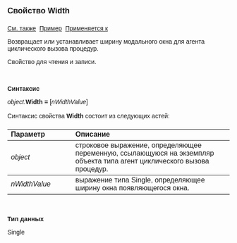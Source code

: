 <html>
<head>
<title>Агент циклического вызова процедур\Width</title>
</head>

<body>

<p><font size="4" face="Arial"><strong>Свойство Width<br>
<br>
</strong></font><font face="Arial"><a href="../AsCallBackOnTimer.html">
См. также</a>&nbsp;
<a href="../../Examples/E_AsCallBackOnTimer.html">Пример</a>&nbsp; <a href="../AsCallBackOnTimer.html">
Применяется к</a></font></p>

<p><font face="Arial">Возвращает или устанавливает ширину модального 
окна для агента циклического вызова процедур.</font></p>

<p><font face="Arial">Свойство для чтения и записи. </font></p>

<p class="label">&nbsp;</p>

<p class="label"><font face="Arial"><b>Синтаксис</b></font></p>

<p><font face="Arial"><em>object.</em><strong>Width = </strong>[<em>nWidthValue</em>]</font></p>

<p><font face="Arial">Синтаксис свойства <strong>Width</strong>
состоит из следующих астей:</font></p>

<table border="1" cellPadding="5" cols="2" frame="below" rules="rows">
<TBODY>
  <tr vAlign="top">
    <td class="label" width="29%"><font face="Arial"><b>Параметр</b></font></td>
    <td class="label" width="71%"><font face="Arial"><strong>Описание</strong></font></td>
  </tr>
  <tr>
    <td width="29%"><em><font face="Arial">object</font></em></td>
    <td width="71%"><font face="Arial">строковое выражение, 
	определяющее переменную,
      </font><font face="Arial">ссылающуюся на экземпляр объекта типа 
	агент циклического вызова процедур.</font></td>
  </tr>
  <tr>
    <td width="29%"><font face="Arial"><em>nWidthValue</em></font></td>
    <td width="71%"><font face="Arial">выражение типа Single, 
	определяющее ширину окна
      </font><font face="Arial"> появляющегося окна. </font></td>
  </tr>
</TBODY>
</table>

<p class="label">&nbsp;</p>

<p class="label"><font face="Arial"><b>Тип данных</b></font></p>

<p><font face="Arial">Single</font></p>
</body>
</html>
